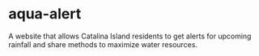 # aqua-alert
A website that allows Catalina Island residents to get alerts for upcoming rainfall and share methods to maximize water resources.
